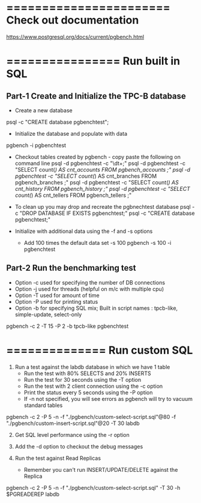 =======================
Check out documentation
=======================
https://www.postgresql.org/docs/current/pgbench.html


================
Run built in SQL
================

Part-1 Create and Initialize the TPC-B database
-----------------------------------------------

* Create a new database

psql -c "CREATE database pgbenchtest";

* Initialize the database and populate with data

pgbench -i pgbenchtest

* Checkout tables created by pgbench - copy paste the following on command line
psql -d pgbenchtest -c "\dt+;" 
psql -d pgbenchtest -c "SELECT count(*) AS cnt_accounts FROM pgbench_accounts ;" 
psql -d pgbenchtest -c "SELECT count(*) AS cnt_branches FROM pgbench_branches ;" 
psql -d pgbenchtest -c "SELECT count(*) AS cnt_history FROM pgbench_history ;" 
psql -d pgbenchtest -c "SELECT count(*) AS cnt_tellers FROM pgbench_tellers ;" 

* To clean up you may drop and recreate the pgbnechtest database 
psql -c "DROP DATABASE IF EXISTS pgbenchtest;"
psql -c "CREATE database pgbenchtest;"

* Initialize with additional data using the -f and -s options
  - Add 100 times the default data set -s 100
  pgbench -s 100 -i pgbenchtest


Part-2 Run the benchmarking test
--------------------------------
* Option -c used for specifying the number of DB connections
* Option -j used for threads (helpful on m/c with multiple cpu)
* Option -T used for amount of time
* Option -P used for printing status
* Option -b for specifying SQL mix; 
  Built in script names : tpcb-like, simple-update, select-only

pgbench -c 2 -T 15 -P 2 -b tpcb-like pgbenchtest 


==============
Run custom SQL
==============

1. Run a test against the labdb database in which we have 1 table
   * Run the test with 80% SELECTS and 20% INSERTS
   * Run the test for 30 seconds using the -T option
   * Run the test with 2 client connection using the -c option
   * Print the status every 5 seconds using the -P option
   * If -n not specified, you will see errors as pgbench will try to vacuum standard tables

pgbench -c 2 -P 5  -n -f "./pgbench/custom-select-script.sql"@80  -f "./pgbench/custom-insert-script.sql"@20 -T 30  labdb

2. Get SQL level performance using the -r option

3. Add the -d option to checkout the debug messages

4. Run the test against Read Replicas
   * Remember you can't run INSERT/UPDATE/DELETE against the Replica

pgbench -c 2 -P 5  -n -f "./pgbench/custom-select-script.sql"  -T 30 -h $PGREADEREP labdb

